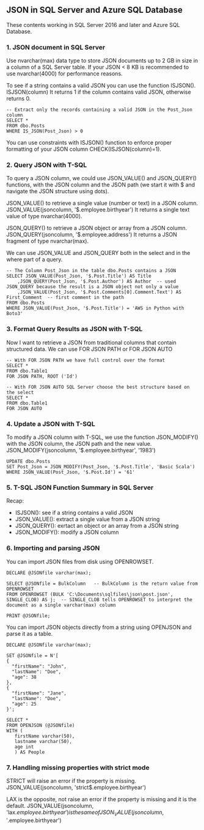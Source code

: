 ## JSON in SQL Server and Azure SQL Database

These contents working in SQL Server 2016 and later and Azure SQL Database.  


### 1. JSON document in SQL Server

Use nvarchar(max) data type to store JSON documents up to 2 GB in size in a column of a SQL Server table.
If your JSON < 8 KB is recommended to use nvarchar(4000) for performance reasons.

To see if a string contains a valid JSON you can use the function ISJSON().
ISJSON(column)
It returns 1 if the column contains valid JSON, otherwise returns 0.

```
-- Extract only the records containing a valid JSON in the Post_Json column
SELECT *
FROM dbo.Posts
WHERE IS_JSON(Post_Json) > 0
```

You can use constraints with ISJSON() function to enforce proper formatting of your JSON column
CHECK(ISJSON(column)=1).  


### 2. Query JSON with T-SQL

To query a JSON column, we could use JSON_VALUE() and JSON_QUERY() functions, with the JSON column and the JSON path (we start it with $ and navigate the JSON structure using dots).

JSON_VALUE() to retrieve a single value (number or text) in a JSON column.
JSON_VALUE(jsoncolumn, '$.employee.birthyear')
It returns a single text value of type nvarchar(4000).

JSON_QUERY() to retrieve a JSON object or array from a JSON column.
JSON_QUERY(jsoncolumn, '$.employee.address')
It returns a JSON fragment of type nvarchar(max).

We can use JSON_VALUE and JSON_QUERY both in the select and in the where part of a query.

```
-- The Column Post_Json in the table dbo.Posts contains a JSON
SELECT JSON_VALUE(Post_Json, '$.Post.Title') AS Title
	,JSON_QUERY(Post_Json, '$.Post.Author') AS Author  -- used JSON_QUERY because the result is a JSON object not only a value
	,JSON_VALUE(Post_Json, '$.Post.Comments[0].Comment.Text') AS First_Comment  -- first comment in the path
FROM dbo.Posts
WHERE JSON_VALUE(Post_Json, '$.Post.Title') = 'AWS in Python with Boto3'
```


### 3. Format Query Results as JSON with T-SQL

Now I want to retrieve a JSON from traditional columns that contain structured data.
We can use FOR JSON PATH or FOR JSON AUTO

```
-- With FOR JSON PATH we have full control over the format
SELECT *
FROM dbo.Table1
FOR JSON PATH, ROOT ('Id')

-- With FOR JSON AUTO SQL Server choose the best structure based on the select
SELECT *
FROM dbo.Table1
FOR JSON AUTO
```


### 4. Update a JSON with T-SQL

To modify a JSON column with T-SQL, we use the function JSON_MODIFY() with the JSON column, the JSON path and the new value.
JSON_MODIFY(jsoncolumn, '$.employee.birthyear', '1983')

```
UPDATE dbo.Posts
SET Post_Json = JSON_MODIFY(Post_Json, '$.Post.Title', 'Basic Scala')
WHERE JSON_VALUE(Post_Json, '$.Post.Id') = '61'
```


### 5. T-SQL JSON Function Summary in SQL Server

Recap:
- ISJSON(): see if a string contains a valid JSON
- JSON_VALUE(): extract a single value from a JSON string
- JSON_QUERY(): exrtact an object or an array from a JSON string
- JSON_MODIFY(): modify a JSON column


### 6. Importing and parsing JSON

You can import JSON files from disk using OPENROWSET.

```
DECLARE @JSONfile varchar(max);

SELECT @JSONfile = BulkColumn   -- BulkColumn is the return value from OPENROWSET
FROM OPENROWSET (BULK 'C:\Documents\sqlfiles\json\post.json', SINGLE_CLOB) AS j;  -- SINGLE_CLOB tells OPENROWSET to interpret the document as a single varchar(max) column

PRINT @JSONfile;
```

You can import JSON objects directly from a string using OPENJSON and parse it as a table.

```
DECLARE @JSONfile varchar(max);

SET @JSONfile = N'[
{
  "firstName": "John",
  "lastName": "Doe",
  "age": 38
},
{
  "firstName": "Jane",
  "lastName": "Doe",
  "age": 25
}';

SELECT *
FROM OPENJSON (@JSONfile) 
WITH (
   firstName varchar(50),
   lastname varchar(50),
   age int
   ) AS People
```


### 7. Handling missing properties with strict mode

STRICT will raise an error if the property is missing.
JSON_VALUE(jsoncolumn, 'strict$.employee.birthyear')

LAX is the opposite, not raise an error if the property is missing and it is the default.
JSON_VALUE(jsoncolumn, 'lax$.employee.birthyear')
is the same of 
JSON_VALUE(jsoncolumn, '$.employee.birthyear')

